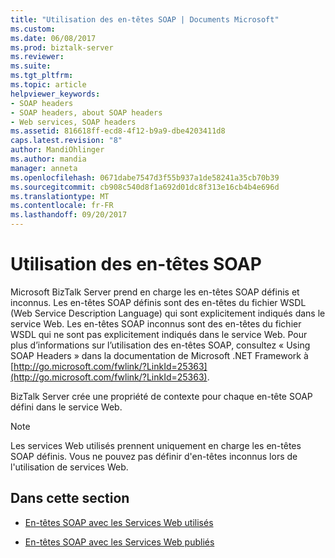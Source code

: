 ```yaml
---
title: "Utilisation des en-têtes SOAP | Documents Microsoft"
ms.custom: 
ms.date: 06/08/2017
ms.prod: biztalk-server
ms.reviewer: 
ms.suite: 
ms.tgt_pltfrm: 
ms.topic: article
helpviewer_keywords:
- SOAP headers
- SOAP headers, about SOAP headers
- Web services, SOAP headers
ms.assetid: 816618ff-ecd8-4f12-b9a9-dbe4203411d8
caps.latest.revision: "8"
author: MandiOhlinger
ms.author: mandia
manager: anneta
ms.openlocfilehash: 0671dabe7547d3f55b937a1de58241a35cb70b39
ms.sourcegitcommit: cb908c540d8f1a692d01dc8f313e16cb4b4e696d
ms.translationtype: MT
ms.contentlocale: fr-FR
ms.lasthandoff: 09/20/2017
---
```

# <a name="using-soap-headers"></a>Utilisation des en-têtes SOAP
Microsoft BizTalk Server prend en charge les en-têtes SOAP définis et inconnus. Les en-têtes SOAP définis sont des en-têtes du fichier WSDL (Web Service Description Language) qui sont explicitement indiqués dans le service Web. Les en-têtes SOAP inconnus sont des en-têtes du fichier WSDL qui ne sont pas explicitement indiqués dans le service Web. Pour plus d’informations sur l’utilisation des en-têtes SOAP, consultez « Using SOAP Headers » dans la documentation de Microsoft .NET Framework à [http://go.microsoft.com/fwlink/?LinkId=25363](http://go.microsoft.com/fwlink/?LinkId=25363).  
  
 BizTalk Server crée une propriété de contexte pour chaque en-tête SOAP défini dans le service Web.  
  
> [!NOTE]
>  Les services Web utilisés prennent uniquement en charge les en-têtes SOAP définis. Vous ne pouvez pas définir d'en-têtes inconnus lors de l'utilisation de services Web.  
  
## <a name="in-this-section"></a>Dans cette section  
  
-   [En-têtes SOAP avec les Services Web utilisés](../core/soap-headers-with-consumed-web-services.md)  
  
-   [En-têtes SOAP avec les Services Web publiés](../core/soap-headers-with-published-web-services.md)